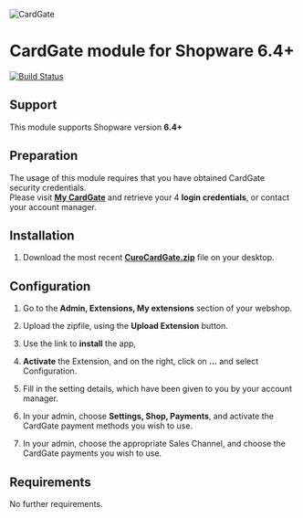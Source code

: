 ![CardGate](https://cdn.curopayments.net/thumb/200/logos/cardgate.png)

# CardGate module for Shopware 6.4+

[![Build Status](https://travis-ci.org/cardgate/shopware.svg?branch=master)](https://travis-ci.org/cardgate/shopware)

## Support

This module supports Shopware version **6.4+**

## Preparation

The usage of this module requires that you have obtained CardGate security credentials.  
Please visit [**My CardGate**](https://my.cardgate.com/) and retrieve your 4 **login credentials**, or contact your account manager.

## Installation

1. Download the most recent [**CuroCardGate.zip**](https://github.com/cardgate/shopware/releases) file on your desktop.

## Configuration

1. Go to the **Admin, Extensions, My extensions** section of your webshop.

2. Upload the zipfile, using the **Upload Extension** button.

3. Use the link to **install** the app, 

4. **Activate** the Extension, and on the right, click on **...** and select Configuration.

5. Fill in the setting details, which have been given to you by your account manager.

6. In your admin, choose **Settings, Shop, Payments**, and activate the CardGate payment methods you wish to use.

7. In your admin, choose the appropriate Sales Channel, and choose the CardGate payments you wish to use.

## Requirements

No further requirements. 